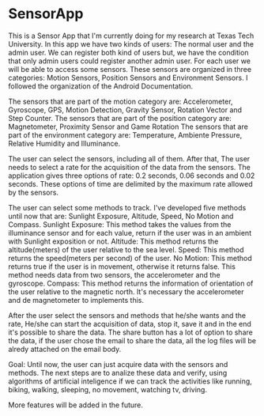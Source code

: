 # SensorApp
This is a Sensor App that I'm currently doing for my research at Texas Tech University.
In this app we have two kinds of users: The normal user and the admin user. We can register both kind of users but, we have the condition that only admin users could register another admin user. For each user we will be able to access some sensors. These sensors are organized in three categories: Motion Sensors, Position Sensors and Environment Sensors. I followed the organization of the Android Documentation.

The sensors that are part of the motion category are: Accelerometer, Gyroscope, GPS, Motion Detection, Gravity Sensor, Rotation Vector and Step Counter.
The sensors that are part of the position category are: Magnetometer, Proximity Sensor and Game Rotation
The sensors that are part of the environment category are: Temperature, Ambiente Pressure, Relative Humidity and Illuminance.

The user can select the sensors, including all of them. After that, The user needs to select a rate for the acquisition of the data from the sensors. The application gives three options of rate: 0.2 seconds, 0.06 seconds and 0.02 seconds. These options of time are delimited by the maximum rate allowed by the sensors.

The user can select some methods to track. I've developed five methods until now that are: Sunlight Exposure, Altitude, Speed, No Motion and Compass.
Sunlight Exposure: This method takes the values from the illuminance sensor and for each value, return if the user was in an ambient with Sunlight exposition or not.
Altitude: This method returns the altitude(meters) of the user relative to the sea level.
Speed: This method returns the speed(meters per second) of the user.
No Motion: This method returns true if the user is in movement, otherwise it returns false. This method needs data from two sensors, the accelerometer and the gyroscope.
Compass: This method returns the information of orientation of the user relative to the magnetic north. It's necessary the accelerometer and de magnetometer to implements this.

After the user select the sensors and methods that he/she wants and the rate, He/she can start the acquisition of data, stop it, save it and in the end it's possible to share the data. The share button has a lot of option to share the data, if the user chose the email to share the data, all the log files will be alredy attached on the email body.


Goal: Until now, the user can just acquire data with the sensors and methods. The next steps are to analize these data and verify, using algorithms of artificial inteligence if we can track the activities like running, biking, walking, sleeping, no movement, watching tv, driving.


More features will be added in the future.


